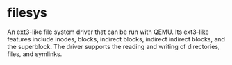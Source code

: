 # filesys
An ext3-like file system driver that can be run with QEMU. Its ext3-like features include inodes, blocks, indirect blocks, indirect indirect blocks, and the superblock. The driver supports the reading and writing of directories, files, and symlinks. 
